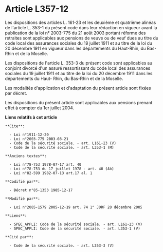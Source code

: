 # Article L357-12

Les dispositions des articles L. 161-23 et les deuxième et quatrième alinéas de l'article L. 353-1 du présent code dans leur
rédaction en vigueur avant la publication de la loi n° 2003-775 du 21 août 2003 portant réforme des retraites sont
applicables aux pensions de veuve ou de veuf dues au titre du code local des assurances sociales du 19 juillet 1911 et au
titre de la loi du 20 décembre 1911 en vigueur dans les départements du Haut-Rhin, du Bas-Rhin et de la Moselle. 

Les dispositions de l'article L. 353-3 du présent code sont applicables au conjoint divorcé d'un assuré ressortissant du code
local des assurances sociales du 19 juillet 1911 et au titre de la loi du 20 décembre 1911 dans les départements du Haut-
Rhin, du Bas-Rhin et de la Moselle. 

Les modalités d'application et d'adaptation du présent article sont fixées par décret. 

Les dispositions du présent article sont applicables aux pensions prenant effet à compter du 1er juillet 2004.

**Liens relatifs à cet article**

	**Cite**:

	  - Loi n°1911-12-20
	  - Loi n°2003-775 2003-08-21
	  - Code de la sécurité sociale. - art. L161-23 (V)
	  - Code de la sécurité sociale. - art. L353-1 (M)

	**Anciens textes**:

	  - Loi n°78-753 1978-07-17 art. 40
	  - Loi n°78-753 du 17 juillet 1978 - art. 40 (Ab)
	  - Loi n°82-599 1982-07-13 art.17 al. 1

	**Codifié par**:

	  - Décret n°85-1353 1985-12-17

	**Modifié par**:

	  - Loi n°2005-1579 2005-12-19 art. 74 1° JORF 20 décembre 2005

	**Liens**:

	  - SPEC_APPLI: Code de la sécurité sociale. - art. L161-23 (V)
	  - SPEC_APPLI: Code de la sécurité sociale. - art. L353-1 (V)

	**Cité par**:

	  - Code de la sécurité sociale. - art. L353-3 (V)
